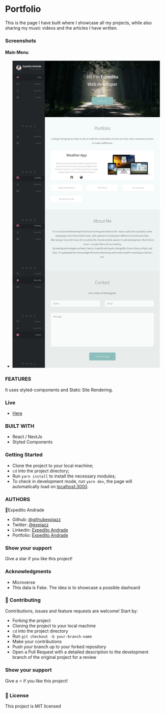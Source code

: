 # Portfolio
This is the page I have built where I showcase all my projects, while also sharing my music videos and the articles I have written.

### Screenshots

#### Main Menu

- ![Main page](./screenshot.png)



### FEATURES

It uses styled-components and Static Site Rendering.

### Live 

- [Here](https://www.expeditoandrade.me)

### BUILT WITH

- React / NextJs
- Styled Components


### Getting Started

- Clone the project to your local machine;
- `cd` into the project directory;
- Run `yarn install` to install the necessary modules;
- To check in development mode, run `yarn dev`, the page will automatically load on [localhost:3000](localhost:3000).

### AUTHORS

👤Expedito Andrade

- Github: [@githubexpjazz](https://github.com/expjazz)
- Twitter: [@expjazz](https://twitter.com/expeditoandrade13)
- Linkedin: [Expedito Andrade](https://www.linkedin.com/in/expedito-andrade/)
- Portfolio: [Expedito Andrade](https://www.expeditoandrade.me)

### Show your support

Give a star if you like this project!

### Acknowledgments

- Microverse
- This data is Fake. The idea is to showcase a possible dashoard

### 🤝 Contributing

Contributions, issues and feature requests are welcome! Start by:

- Forking the project
- Cloning the project to your local machine
- `cd` into the project directory
- Run `git checkout -b your-branch-name`
- Make your contributions
- Push your branch up to your forked repository
- Open a Pull Request with a detailed description to the development branch of the original project for a review

### Show your support

Give a ⭐️ if you like this project!

### 📝 License

This project is MIT licensed
